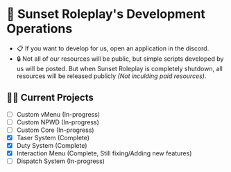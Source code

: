 # 🌆 Sunset Roleplay's Development Operations
- 📋&nbsp;If you want to develop for us, open an application in the discord.
- 🔒&nbsp;Not all of our resources will be public, but simple scripts developed by us will be posted. But when Sunset Roleplay is completely shutdown, all resources will be released publicly *(Not inculding paid resources)*.
## 👷‍♂️ Current Projects
- [ ] Custom vMenu (In-progress)
- [ ] Custom NPWD (In-progress)
- [ ] Custom Core (In-progress)
- [x] Taser System (Complete)
- [x] Duty System (Complete)
- [x] Interaction Menu (Complete, Still fixing/Adding new features)
- [ ] Dispatch System (In-progress)

